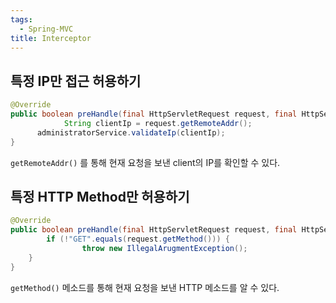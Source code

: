 ```yaml
---
tags:
  - Spring-MVC
title: Interceptor
---
```



## 특정 IP만 접근 허용하기

```java
@Override
public boolean preHandle(final HttpServletRequest request, final HttpServletResponse response, final Object handler) {
			String clientIp = request.getRemoteAddr();
      administratorService.validateIp(clientIp);
}
```

`getRemoteAddr()` 를 통해 현재 요청을 보낸 client의 IP를 확인할 수 있다.

## 특정 HTTP Method만 허용하기

```java
@Override
public boolean preHandle(final HttpServletRequest request, final HttpServletResponse response, final Object handler) {
		if (!"GET".equals(request.getMethod())) {
				throw new IllegalArugmentException();
    }
}
```

`getMethod()` 메소드를 통해 현재 요청을 보낸 HTTP 메소드를 알 수 있다.
